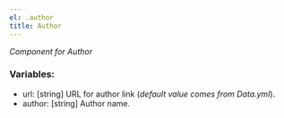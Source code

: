 ```yaml
---
el: .author
title: Author
---
```


_Component for Author_

### Variables:

- url: [string] URL for author link (_default value comes from Data.yml_).
- author: [string] Author name.
